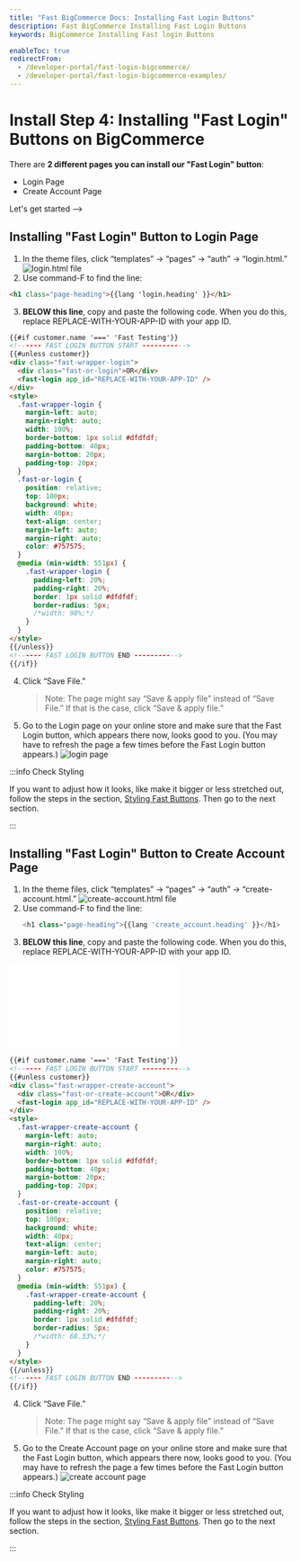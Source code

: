 ```yaml
---
title: "Fast BigCommerce Docs: Installing Fast Login Buttons"
description: Fast BigCommerce Installing Fast Login Buttons
keywords: BigCommerce Installing Fast login Buttons

enableToc: true
redirectFrom:
  - /developer-portal/fast-login-bigcommerce/
  - /developer-portal/fast-login-bigcommerce-examples/
---
```


# Install Step 4: Installing "Fast Login" Buttons on BigCommerce

There are **2 different pages you can install our "Fast Login" button**:

- Login Page
- Create Account Page

Let's get started -->

## Installing "Fast Login" Button to Login Page

1. In the theme files, click “templates” → “pages” → “auth” → “login.html.”
   <img alt="login.html file" src="./images/image6.png"/>
2. Use command-F to find the line:

```html
<h1 class="page-heading">{{lang 'login.heading' }}</h1>
```

3. **BELOW this line**, copy and paste the following code. When you do this, replace REPLACE-WITH-YOUR-APP-ID with your app ID.

```html
{{#if customer.name '===' 'Fast Testing'}}
<!------ FAST LOGIN BUTTON START ----------->
{{#unless customer}}
<div class="fast-wrapper-login">
  <div class="fast-or-login">OR</div>
  <fast-login app_id="REPLACE-WITH-YOUR-APP-ID" />
</div>
<style>
  .fast-wrapper-login {
    margin-left: auto;
    margin-right: auto;
    width: 100%;
    border-bottom: 1px solid #dfdfdf;
    padding-bottom: 40px;
    margin-bottom: 20px;
    padding-top: 20px;
  }
  .fast-or-login {
    position: relative;
    top: 100px;
    background: white;
    width: 40px;
    text-align: center;
    margin-left: auto;
    margin-right: auto;
    color: #757575;
  }
  @media (min-width: 551px) {
    .fast-wrapper-login {
      padding-left: 20%;
      padding-right: 20%;
      border: 1px solid #dfdfdf;
      border-radius: 5px;
      /*width: 98%;*/
    }
  }
</style>
{{/unless}}
<!------ FAST LOGIN BUTTON END ----------->
{{/if}}
```

4. Click “Save File.”

   > Note: The page might say “Save & apply file” instead of “Save File.” If that is the case, click “Save & apply file.”

5. Go to the Login page on your online store and make sure that the Fast Login button, which appears there now, looks good to you. (You may have to refresh the page a few times before the Fast Login button appears.)
   <img alt="login page" src="./images/image27.png"/>

:::info Check Styling

If you want to adjust how it looks, like make it bigger or less stretched out, follow the steps in the section, [Styling Fast Buttons](/developer-portal/for-developers/bigcommerce/customization/custom-styling/). Then go to the next section.

:::

## Installing "Fast Login" Button to Create Account Page

1. In the theme files, click “templates” → “pages” → “auth” → “create-account.html.”
   <img alt="create-account.html file" src="./images/image15.png"/>
2. Use command-F to find the line:
   ```javascript
   <h1 class="page-heading">{{lang 'create_account.heading' }}</h1>
   ```
3. **BELOW this line**, copy and paste the following code. When you do this, replace REPLACE-WITH-YOUR-APP-ID with your app ID.

<embed src="/reusables/for-developers/_fast_app_id.md" />

   ```html
   {{#if customer.name '===' 'Fast Testing'}}
   <!------ FAST LOGIN BUTTON START ----------->
   {{#unless customer}}
   <div class="fast-wrapper-create-account">
     <div class="fast-or-create-account">OR</div>
     <fast-login app_id="REPLACE-WITH-YOUR-APP-ID" />
   </div>
   <style>
     .fast-wrapper-create-account {
       margin-left: auto;
       margin-right: auto;
       width: 100%;
       border-bottom: 1px solid #dfdfdf;
       padding-bottom: 40px;
       margin-bottom: 20px;
       padding-top: 20px;
     }
     .fast-or-create-account {
       position: relative;
       top: 100px;
       background: white;
       width: 40px;
       text-align: center;
       margin-left: auto;
       margin-right: auto;
       color: #757575;
     }
     @media (min-width: 551px) {
       .fast-wrapper-create-account {
         padding-left: 20%;
         padding-right: 20%;
         border: 1px solid #dfdfdf;
         border-radius: 5px;
         /*width: 68.33%;*/
       }
     }
   </style>
   {{/unless}}
   <!------ FAST LOGIN BUTTON END ----------->
   {{/if}}
   ```

4. Click “Save File.”
   > Note: The page might say “Save & apply file” instead of “Save File.” If that is the case, click “Save & apply file.”
5. Go to the Create Account page on your online store and make sure that the Fast Login button, which appears there now, looks good to you. (You may have to refresh the page a few times before the Fast Login button appears.)
   <img alt="create account page" src="./images/image36.png"/>

:::info Check Styling

If you want to adjust how it looks, like make it bigger or less stretched out, follow the steps in the section, [Styling Fast Buttons](/developer-portal/for-developers/bigcommerce/customization/custom-styling/). Then go to the next section.

:::
